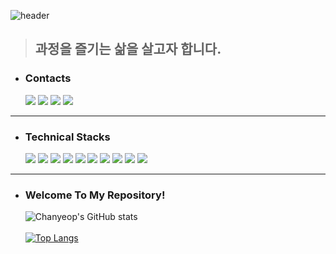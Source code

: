 ![header](https://capsule-render.vercel.app/api?type=Soft&color=gradient&height=130&section=header&text=chan.yeop's%20Github%20Repository&fontSize=50&animation=fadeIn&desc=안녕하세요👋&descAlign=88&descAlignY=78&descSize=17)
<br>
> ## 과정을 즐기는 삶을 살고자 합니다.<br>

* ### Contacts

  <a href="https://www.linkedin.com/in/chanyeop-lim-862047232/" target="_blank"><img src="https://img.shields.io/badge/LinkedIn-0E76A8?style=flat-square&logo=Linkedin&logoColor=FFFFFF"/></a>
<a href="https://profile.intra.42.fr/users/clim" target="_blank"><img src="https://img.shields.io/badge/42Seoul-F6F6F6?style=flat-square&logo=42&logoColor=000000"/></a>
<a href="https://www.instagram.com/chan.yeop/" target="_blank"><img src="https://img.shields.io/badge/Instagram-3F729B?style=flat-square&logo=Instagram&logoColor=FF3399"/></a>
<a href="mailto:dev.chanyeop@gmail.com" target="_blank"><img src="https://img.shields.io/badge/dev.chanyeop@gmail.com-EA4335?style=flat-square&logo=Gmail&logoColor=FFFFFF"/></a>

***

### 

* ### Technical Stacks

  <img src="https://img.shields.io/badge/Node.js-339933?style=flat-square&logo=Node.js&logoColor=white"/>
  <img src="https://img.shields.io/badge/C-A8B9CC?style=flat-square&logo=C&logoColor=white"/>
  <img src="https://img.shields.io/badge/Amazon%20AWS-232F3E?style=flat-square&logo=Amazon%20AWS&logoColor=white"/> 
  <img src="https://img.shields.io/badge/JavaScript-F7DF1E?style=flat-square&logo=JavaScript&logoColor=white"/>
  <img src="https://img.shields.io/badge/GNU%20Bash-4EAA25?style=flat-square&logo=GNU%20Bash&logoColor=white"/>
  <img src="https://img.shields.io/badge/Linux-FCC624?style=flat-square&logo=Linux&logoColor=white"/>
  <img src="https://img.shields.io/badge/Mysql-4479A1?style=flat-square&logo=Mysql&logoColor=white"/>
  <img src="https://img.shields.io/badge/Amazon%20S3-569A31?style=flat-square&logo=Amazon%20S3&logoColor=white"/>
  <img src="https://img.shields.io/badge/Jest-C21325?style=flat-square&logo=Jest&logoColor=white"/>
  <img src="https://img.shields.io/badge/Android-3DDC84?style=flat-square&logo=Android&logoColor=white"/>

***

* ### Welcome To My Repository!
  ![Chanyeop's GitHub stats](https://github-readme-stats.vercel.app/api?username=Limchanyeop&show_icons=true&theme=vue)
  <br><br>
  [![Top Langs](https://github-readme-stats.vercel.app/api/top-langs/?username=Limchanyeop&layout=compact)](https://github.com/anuraghazra/github-readme-stats)
  
<!--

